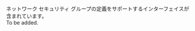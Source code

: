 <Namespace Name="Microsoft.Azure.Management.Network.Fluent.NetworkSecurityGroup.Definition">
  <Docs>
    <summary>ネットワーク セキュリティ グループの定義をサポートするインターフェイスが含まれています。</summary> 
    <remarks>To be added.</remarks>
  </Docs>
</Namespace>

